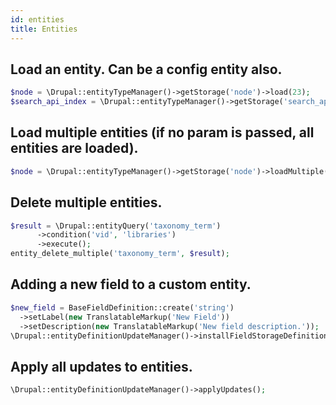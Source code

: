 ```yaml
---
id: entities
title: Entities
---
```


## Load an entity. Can be a config entity also.
``` php
$node = \Drupal::entityTypeManager()->getStorage('node')->load(23);
$search_api_index = \Drupal::entityTypeManager()->getStorage('search_api')->load('title_records');
```

## Load multiple entities (if no param is passed, all entities are loaded).
``` php
$node = \Drupal::entityTypeManager()->getStorage('node')->loadMultiple($entity_ids);
```

## Delete multiple entities.
``` php
$result = \Drupal::entityQuery('taxonomy_term')
      ->condition('vid', 'libraries')
      ->execute();
entity_delete_multiple('taxonomy_term', $result);
```

## Adding a new field to a custom entity.
``` php
$new_field = BaseFieldDefinition::create('string')
  ->setLabel(new TranslatableMarkup('New Field'))
  ->setDescription(new TranslatableMarkup('New field description.'));
\Drupal::entityDefinitionUpdateManager()->installFieldStorageDefinition('<field_name>', '<entity_type_id>', '<provider>', $new_field);
```

## Apply all updates to entities.
``` php
\Drupal::entityDefinitionUpdateManager()->applyUpdates();
```
